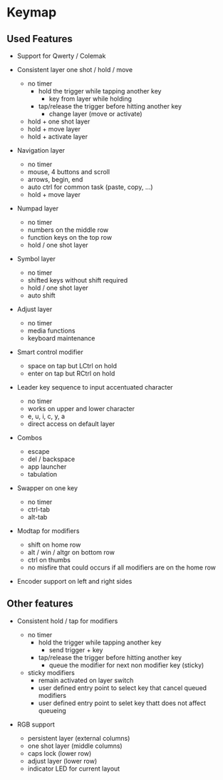 # Keymap

## Used Features

- Support for Qwerty / Colemak

- Consistent layer one shot / hold / move
  - no timer
    - hold the trigger while tapping another key
      - key from layer while holding
    - tap/release the trigger before hitting another key
      - change layer (move or activate)
  - hold + one shot layer
  - hold + move layer
  - hold + activate layer

- Navigation layer
  - no timer
  - mouse, 4 buttons and scroll
  - arrows, begin, end
  - auto ctrl for common task (paste, copy, ...)
  - hold + move layer

- Numpad layer
  - no timer
  - numbers on the middle row
  - function keys on the top row
  - hold / one shot layer

- Symbol layer
  - no timer
  - shifted keys without shift required
  - hold / one shot layer
  - auto shift

- Adjust layer
  - no timer
  - media functions
  - keyboard maintenance

- Smart control modifier
  - space on tap but LCtrl on hold
  - enter on tap but RCtrl on hold

- Leader key sequence to input accentuated character
  - no timer
  - works on upper and lower character
  - e, u, i, c, y, a
  - direct access on default layer

- Combos
  - escape
  - del / backspace
  - app launcher
  - tabulation

- Swapper on one key
  - no timer
  - ctrl-tab
  - alt-tab

- Modtap for modifiers
  - shift on home row
  - alt / win / altgr on bottom row
  - ctrl on thumbs
  - no misfire that could occurs if all modifiers are on the home row

- Encoder support on left and right sides


## Other features

- Consistent hold / tap for modifiers
  - no timer
    - hold the trigger while tapping another key
      - send trigger + key
    - tap/release the trigger before hitting another key
      - queue the modifier for next non modifier key (sticky)
  - sticky modifiers
    - remain activated on layer switch
    - user defined entry point to select key that cancel queued modifiers
    - user defined entry point to selet key thatt does not affect queueing

- RGB support
  - persistent layer (external columns)
  - one shot layer (middle columns)
  - caps lock (lower row)
  - adjust layer (lower row)
  - indicator LED for current layout
